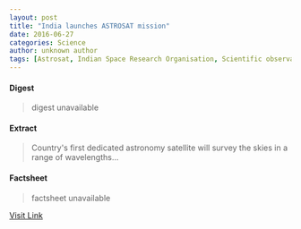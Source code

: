 ```yaml
---
layout: post
title: "India launches ASTROSAT mission"
date: 2016-06-27
categories: Science
author: unknown author
tags: [Astrosat, Indian Space Research Organisation, Scientific observation, Spaceflight technologies, Astronautics, Spacecraft, Spaceflight, Physical sciences, Outer space, Astronomy]
---
```



#### Digest
>digest unavailable

#### Extract
>Country's first dedicated astronomy satellite will survey the skies in a range of wavelengths...

#### Factsheet
>factsheet unavailable

[Visit Link](http://physicsworld.com/cws/article/news/2015/sep/29/india-launches-astrosat-mission)


